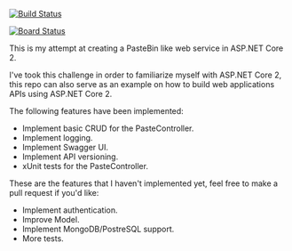 [![Build Status](https://dev.azure.com/dnutiu-pub/NucuPaste/_apis/build/status/dnutiu.NucuPaste?branchName=master)](https://dev.azure.com/dnutiu-pub/NucuPaste/_build/latest?definitionId=1&branchName=master)

[![Board Status](https://dev.azure.com/dnutiu-pub/8caeb9b3-d25e-4627-aada-1f683fdabb6b/201ad6d2-3e46-4e37-b93e-8ba531d2a415/_apis/work/boardbadge/32d9a22c-152b-44a0-ac2c-0d3711f9a5dc?columnOptions=1)](https://dev.azure.com/dnutiu-pub/8caeb9b3-d25e-4627-aada-1f683fdabb6b/_boards/board/t/201ad6d2-3e46-4e37-b93e-8ba531d2a415/Microsoft.RequirementCategory)

This is my attempt at creating a PasteBin like web service in ASP.NET Core 2.

I've took this challenge in order to familiarize myself with ASP.NET Core 2,
this repo can also serve as an example on how to build web applications APIs
using ASP.NET Core 2.


The following features have been implemented:

- Implement basic CRUD for the PasteController.
- Implement logging.
- Implement Swagger UI.
- Implement API versioning.
- xUnit tests for the PasteController. 

These are the features that I haven't implemented yet, feel free to make a pull request if you'd like:

- Implement authentication.
- Improve Model.
- Implement MongoDB/PostreSQL support.
- More tests.
